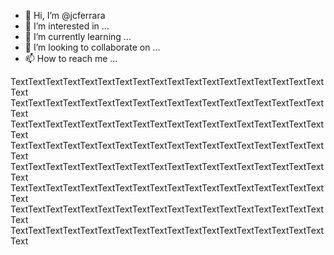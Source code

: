 - 👋 Hi, I’m @jcferrara
- 👀 I’m interested in ...
- 🌱 I’m currently learning ...
- 💞️ I’m looking to collaborate on ...
- 📫 How to reach me ...

TextTextTextTextTextTextTextTextTextTextTextTextTextTextTextTextTextTextText
TextTextTextTextTextTextTextTextTextTextTextTextTextTextTextTextTextTextText
TextTextTextTextTextTextTextTextTextTextTextTextTextTextTextTextTextTextText
TextTextTextTextTextTextTextTextTextTextTextTextTextTextTextTextTextTextText
TextTextTextTextTextTextTextTextTextTextTextTextTextTextTextTextTextTextText
TextTextTextTextTextTextTextTextTextTextTextTextTextTextTextTextTextTextText
TextTextTextTextTextTextTextTextTextTextTextTextTextTextTextTextTextTextText
TextTextTextTextTextTextTextTextTextTextTextTextTextTextTextTextTextTextText
